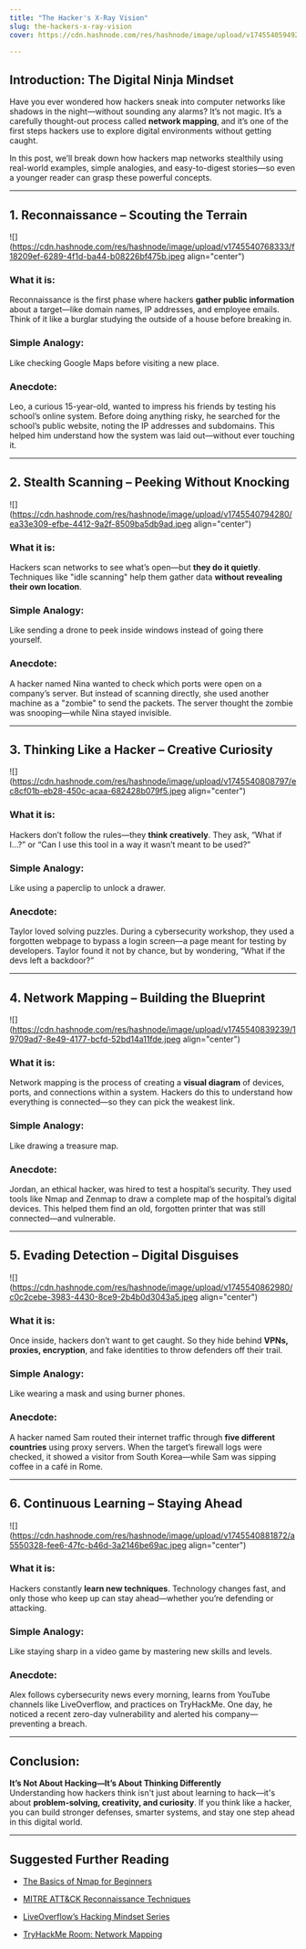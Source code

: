 ```yaml
---
title: "The Hacker's X-Ray Vision"
slug: the-hackers-x-ray-vision
cover: https://cdn.hashnode.com/res/hashnode/image/upload/v1745540594929/0ca227dd-d438-4046-9465-3e071fb6dd9f.png

---
```


## **Introduction: The Digital Ninja Mindset**

Have you ever wondered how hackers sneak into computer networks like shadows in the night—without sounding any alarms? It’s not magic. It’s a carefully thought-out process called **network mapping**, and it’s one of the first steps hackers use to explore digital environments without getting caught.

In this post, we’ll break down how hackers map networks stealthily using real-world examples, simple analogies, and easy-to-digest stories—so even a younger reader can grasp these powerful concepts.

---

## **1\. Reconnaissance – Scouting the Terrain**

![](https://cdn.hashnode.com/res/hashnode/image/upload/v1745540768333/f18209ef-6289-4f1d-ba44-b08226bf475b.jpeg align="center")

### What it is:

Reconnaissance is the first phase where hackers **gather public information** about a target—like domain names, IP addresses, and employee emails. Think of it like a burglar studying the outside of a house before breaking in.

### Simple Analogy:

Like checking Google Maps before visiting a new place.

### Anecdote:

Leo, a curious 15-year-old, wanted to impress his friends by testing his school’s online system. Before doing anything risky, he searched for the school’s public website, noting the IP addresses and subdomains. This helped him understand how the system was laid out—without ever touching it.

---

## **2\. Stealth Scanning – Peeking Without Knocking**

![](https://cdn.hashnode.com/res/hashnode/image/upload/v1745540794280/ea33e309-efbe-4412-9a2f-8509ba5db9ad.jpeg align="center")

### What it is:

Hackers scan networks to see what’s open—but **they do it quietly**. Techniques like "idle scanning" help them gather data **without revealing their own location**.

### Simple Analogy:

Like sending a drone to peek inside windows instead of going there yourself.

### Anecdote:

A hacker named Nina wanted to check which ports were open on a company’s server. But instead of scanning directly, she used another machine as a "zombie" to send the packets. The server thought the zombie was snooping—while Nina stayed invisible.

---

## **3\. Thinking Like a Hacker – Creative Curiosity**

![](https://cdn.hashnode.com/res/hashnode/image/upload/v1745540808797/ec8cf01b-eb28-450c-acaa-682428b079f5.jpeg align="center")

### What it is:

Hackers don’t follow the rules—they **think creatively**. They ask, “What if I…?” or “Can I use this tool in a way it wasn’t meant to be used?”

### Simple Analogy:

Like using a paperclip to unlock a drawer.

### Anecdote:

Taylor loved solving puzzles. During a cybersecurity workshop, they used a forgotten webpage to bypass a login screen—a page meant for testing by developers. Taylor found it not by chance, but by wondering, “What if the devs left a backdoor?”

---

## **4\. Network Mapping – Building the Blueprint**

![](https://cdn.hashnode.com/res/hashnode/image/upload/v1745540839239/19709ad7-8e49-4177-bcfd-52bd14a11fde.jpeg align="center")

### What it is:

Network mapping is the process of creating a **visual diagram** of devices, ports, and connections within a system. Hackers do this to understand how everything is connected—so they can pick the weakest link.

### Simple Analogy:

Like drawing a treasure map.

### Anecdote:

Jordan, an ethical hacker, was hired to test a hospital’s security. They used tools like Nmap and Zenmap to draw a complete map of the hospital’s digital devices. This helped them find an old, forgotten printer that was still connected—and vulnerable.

---

## **5\. Evading Detection – Digital Disguises**

![](https://cdn.hashnode.com/res/hashnode/image/upload/v1745540862980/c0c2cebe-3983-4430-8ce9-2b4b0d3043a5.jpeg align="center")

### What it is:

Once inside, hackers don’t want to get caught. So they hide behind **VPNs, proxies, encryption**, and fake identities to throw defenders off their trail.

### Simple Analogy:

Like wearing a mask and using burner phones.

### Anecdote:

A hacker named Sam routed their internet traffic through **five different countries** using proxy servers. When the target’s firewall logs were checked, it showed a visitor from South Korea—while Sam was sipping coffee in a café in Rome.

---

## **6\. Continuous Learning – Staying Ahead**

![](https://cdn.hashnode.com/res/hashnode/image/upload/v1745540881872/a5550328-fee6-47fc-b46d-3a2146be69ac.jpeg align="center")

### What it is:

Hackers constantly **learn new techniques**. Technology changes fast, and only those who keep up can stay ahead—whether you’re defending or attacking.

### Simple Analogy:

Like staying sharp in a video game by mastering new skills and levels.

### Anecdote:

Alex follows cybersecurity news every morning, learns from YouTube channels like LiveOverflow, and practices on TryHackMe. One day, he noticed a recent zero-day vulnerability and alerted his company—preventing a breach.

---

## **Conclusion:**

**It’s Not About Hacking—It’s About Thinking Differently**  
Understanding how hackers think isn't just about learning to hack—it's about **problem-solving, creativity, and curiosity**. If you think like a hacker, you can build stronger defenses, smarter systems, and stay one step ahead in this digital world.

---

## **Suggested Further Reading**

* [The Basics of Nmap for Beginners](https://nmap.org/book/)
    
* [MITRE ATT&CK Reconnaissance Techniques](https://attack.mitre.org/)
    
* [LiveOverflow’s Hacking Mindset Series](https://www.youtube.com/@LiveOverflow)
    
* [TryHackMe Room: Network Mapping](https://tryhackme.com/)